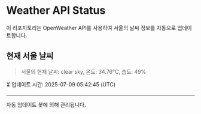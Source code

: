 
# Weather API Status

이 리포지토리는 OpenWeather API를 사용하여 서울의 날씨 정보를 자동으로 업데이트합니다.

## 현재 서울 날씨
> 서울의 현재 날씨: clear sky, 온도: 34.76°C, 습도: 49%

⏳ 업데이트 시간: 2025-07-09 05:42:45 (UTC)

---
자동 업데이트 봇에 의해 관리됩니다.
